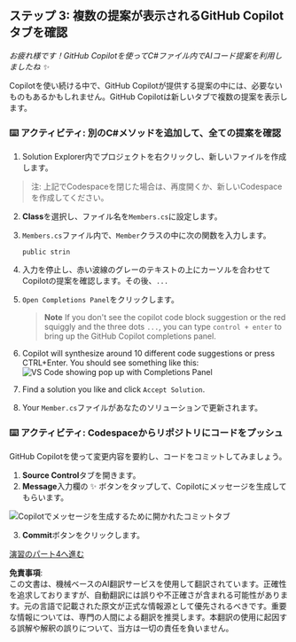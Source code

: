 ## ステップ 3: 複数の提案が表示されるGitHub Copilotタブを確認

_お疲れ様です！GitHub Copilotを使ってC#ファイル内でAIコード提案を利用しましたね :sparkles:_

Copilotを使い続ける中で、GitHub Copilotが提供する提案の中には、必要ないものもあるかもしれません。GitHub Copilotは新しいタブで複数の提案を表示します。

### ⌨️ アクティビティ: 別のC#メソッドを追加して、全ての提案を確認

1. Solution Explorer内でプロジェクトを右クリックし、新しいファイルを作成します。

> 注: 上記でCodespaceを閉じた場合は、再度開くか、新しいCodespaceを作成してください。

2. **Class**を選択し、ファイル名を`Members.cs`に設定します。
3. `Members.cs`ファイル内で、`Member`クラスの中に次の関数を入力します。
   ```
   public strin
   ```
4. 入力を停止し、赤い波線のグレーのテキストの上にカーソルを合わせてCopilotの提案を確認します。その後、`...`
5. `Open Completions Panel`をクリックします。 

   > **Note**
   > If you don't see the copilot code block suggestion or the red squiggly and the three dots `...`, you can type `control + enter` to bring up the GitHub Copilot completions panel.

6. Copilot will synthesize around 10 different code suggestions or press CTRL+Enter. You should see something like this:
   ![VS Code showing pop up with Completions Panel](../../../../03-Introduction-to-GitHub-Copilot/steps/img/3-copilot-hub-0.png)
7. Find a solution you like and click `Accept Solution`.
8. Your `Member.cs`ファイルがあなたのソリューションで更新されます。

### ⌨️ アクティビティ: Codespaceからリポジトリにコードをプッシュ

GitHub Copilotを使って変更内容を要約し、コードをコミットしてみましょう。

1. **Source Control**タブを開きます。
2. **Message**入力欄の ✨ ボタンをタップして、Copilotにメッセージを生成してもらいます。

![Copilotでメッセージを生成するために開かれたコミットタブ](../../../../03-Introduction-to-GitHub-Copilot/steps/img/2-skills-commit.png)

3. **Commit**ボタンをクリックします。

[演習のパート4へ進む](./4-copilot-comment.md)

**免責事項**:  
この文書は、機械ベースのAI翻訳サービスを使用して翻訳されています。正確性を追求しておりますが、自動翻訳には誤りや不正確さが含まれる可能性があります。元の言語で記載された原文が正式な情報源として優先されるべきです。重要な情報については、専門の人間による翻訳を推奨します。本翻訳の使用に起因する誤解や解釈の誤りについて、当方は一切の責任を負いません。
